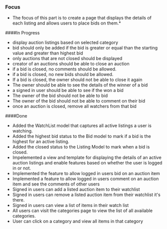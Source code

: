 



### Focus 

* The focus of this part is to create a page that displays the details of each listing and allows users to place bids on them.*


####In Progress
- display auction listings based on selected category
- bid should only be added if the bid is greater or equal than the starting value and greater than highest bid
- only auctions that are not closed should be displayed
- creator of an auctions should be able to close an auction
- if a bid is closed, no comments should be allowed.
- if a bid is closed, no new bids should be allowed.
- If a bid is closed, the owner should not be able to close it again
- The owner should be able to see the details of the winner of a bid
- a signed in user should be able to see if the won a bid
- The owner of the bid should not be able to bid 
- The owner of the bid should not be able to comment on their bid
- once an auction is closed, remove all watchers from that bid



####Done
- Added the WatchList model that captures all active listings a user is watching.
- Added the highest bid status to the Bid model to mark if a bid is the highest for an active listing.
- Added the closed status to the Listing Model to mark when a bid is closed.
- Impelemented a view and template for displaying the details of an active auction listings and enable features based on whether the user is logged in or not.
- Implemented the feature to allow logged in users bid on an auction item
- Implemented a feature to allow logged in users comment on an auction item and see the comments of other users
- Signed in users can add a listed auction item to their watchlist
- Signed in users can remove a listed auction item from their watchlist it's there.
- Signed in users can view a list of items in their watch list
- All users can visit the categories page to view the list of all available categories.
- User can click on a category and view all items in that category


